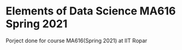 # Elements of Data Science MA616 Spring 2021
 Porject done for course MA616(Spring 2021) at IIT Ropar
